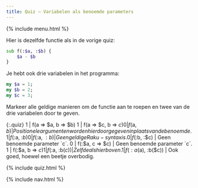 ```yaml
---
title: Quiz — Variabelen als benoemde parameters
---
```


{% include menu.html %}

Hier is dezelfde functie als in de vorige quiz:

```raku
sub f(:$a, :$b) {
    $a - $b
}
```

Je hebt ook drie variabelen in het programma:

```raku
my $a = 1;
my $b = 2;
my $c = 3;
```

Markeer alle geldige manieren om de functie aan te roepen en twee van de drie variabelen door te geven.

{:.quiz}
1 | f(a => $a, b => $b)
1 | f(a => $c, b => $c)
0 | f($a, $b) | Positionele argumenten worden hier doorgegeven in plaats van de benoemde.
1 | f(:$a, :$b)
0 | f($:a, $:b) | Geen geldige Raku-syntaxis.
0 | f(:$b, :$c) | Geen benoemde parameter `c`.
0 | f(:$a, c => $c) | Geen benoemde parameter `c`.
1 | f(:$a, b => $c)
1 | f(:$a, :b($c)) | Zelfde als hierboven.
1 | f(:a($a), :b($c)) | Ook goed, hoewel een beetje overbodig.


{% include quiz.html %}

{% include nav.html %}